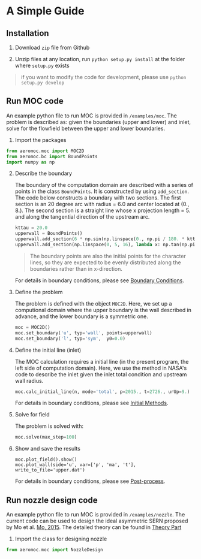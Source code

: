 # A Simple Guide

## Installation

1. Download `zip` file from Github

2. Unzip files at any location, run `python setup.py install` at the folder where `setup.py` exists

> if you want to modify the code for development, please use `python setup.py develop`

## Run MOC code

An example python file to run MOC is provided in `/examples/moc`. The problem is described as: given the boundaries (upper and lower) and inlet, solve for the flowfield between the upper and lower boundaries.

1. Import the packages

```python
from aeromoc.moc import MOC2D
from aeromoc.bc import BoundPoints
import numpy as np
```

2. Describe the boundary

    The boundary of the computation domain are described with a series of points in the class `BoundPoints`.  It is constructed by using `add_section`. The code below constructs a boundary with two sections. The first section is an 20 degree arc with radius = 6.0 and center located at (0., 8.). The second section is a straight line whose x projection length = 5. and along the  tangential direction of the upstream arc. 

    ```python
    kttau = 20.0
    upperwall = BoundPoints()
    upperwall.add_section(6 * np.sin(np.linspace(0., np.pi / 180. * kttau, 15)), lambda x: 8. - (6.**2 - x**2)**0.5)
    upperwall.add_section(np.linspace(0, 5, 16), lambda x: np.tan(np.pi / 180. * kttau) * x)
    ```

    > The boundary points are also the initial points for the character lines, so they are expected to be evenly distributed along the boundaries rather than in x-direction.

    For details in boundary conditions, please see [Boundary Conditions](./tutorials.md#boundary-conditions).

3. Define the problem

    The problem is defined with the object `MOC2D`. Here, we set up a computional domain where the upper boundary is the wall described in advance, and the lower boundary is a symmetric one.

    ```python
    moc = MOC2D()
    moc.set_boundary('u', typ='wall', points=upperwall)
    moc.set_boundary('l', typ='sym',  y0=0.0)

    ```

4. Define the initial line (inlet)

    The MOC calculation requires a initial line (in the present program, the left side of computation domain). Here, we use the method in NASA's code to describe the inlet given the inlet total condition and upstream wall radius. 

    ```python
    moc.calc_initial_line(n, mode='total', p=2015., t=2726., urUp=9.)
    ```

    For details in boundary conditions, please see [Initial Methods](./tutorials.md#initial-methods).

5. Solve for field

    The problem is solved with:

    ```python
    moc.solve(max_step=100)
    ```

6. Show and save the results

    ```
    moc.plot_field().show()
    moc.plot_wall(side='u', var=['p', 'ma', 't'], write_to_file='upper.dat')
    ```

    For details in boundary conditions, please see [Post-process](./tutorials.md#post-process).

## Run nozzle design code

An example python file to run MOC is provided in `/examples/nozzle`. The current code can be used to design the ideal asymmetric SERN proposed by Mo et al. [Mo, 2015](https://xueshu.baidu.com/usercenter/paper/show?paperid=405d0a064724ac1e31c07aecd55e80dd). The detailed theory can be found in [Theory Part](./nozzledesign.md)

1. Import the class for designing nozzle

```python
from aeromoc.moc import NozzleDesign
```

